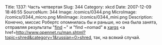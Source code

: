 Title: 1337: Часть четвертая 
Slug: 344 
Category: xkcd 
Date: 2007-12-09 18:46:55 
SourceNum: 344 
Image: /comics/0344.png 
MicroImage: /comics/0344_micro.png 
MiniImage: /comics/0344_mini.png 
Description: Конечно, миссис Робертс опомнилась бы и раньше, но она была занята, отправляя
результаты "<a href=http://ru.wikipedia.org/wiki/Find>find</a> ~" и "find ~nomad" в <a href=http://ru.wikipedia.org/wiki/Xargs>xargs</a> <a href=http://www.opennet.ru/man.shtml?topic=shred&category=1&russian=0>shred</a>, так, на всякий случай. 

